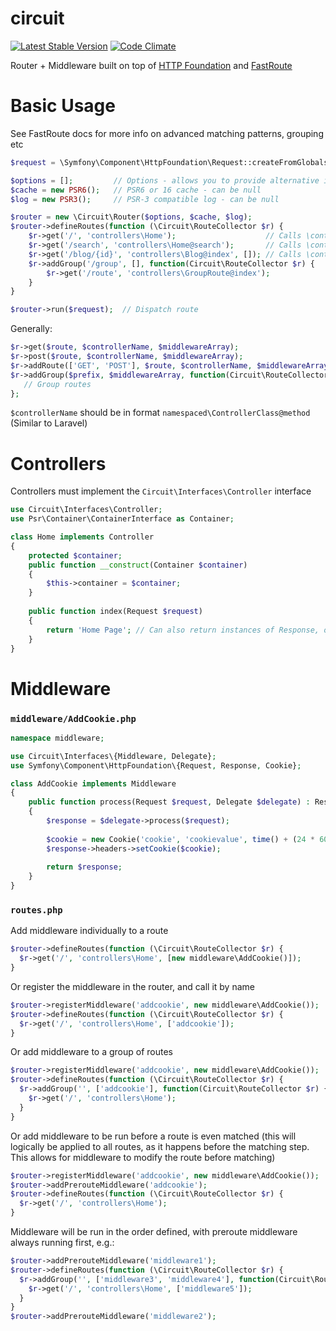 # circuit
[![Latest Stable Version](https://poser.pugx.org/brokencube/circuit/v/stable)](https://packagist.org/packages/brokencube/circuit)
[![Code Climate](https://codeclimate.com/github/brokencube/circuit/badges/gpa.svg)](https://codeclimate.com/github/brokencube/circuit) 

Router + Middleware built on top of [HTTP Foundation](https://github.com/symfony/http-foundation) and [FastRoute](https://github.com/nikic/FastRoute)

# Basic Usage
See FastRoute docs for more info on advanced matching patterns, grouping etc
```php
$request = \Symfony\Component\HttpFoundation\Request::createFromGlobals();  // From HTTP Foundation

$options = [];         // Options - allows you to provide alternative internals - see below
$cache = new PSR6();   // PSR6 or 16 cache - can be null
$log = new PSR3();     // PSR-3 compatible log - can be null

$router = new \Circuit\Router($options, $cache, $log);
$router->defineRoutes(function (\Circuit\RouteCollector $r) {
    $r->get('/', 'controllers\Home');                    // Calls \controllers\Home->index($request);
    $r->get('/search', 'controllers\Home@search');       // Calls \controllers\Home->search($request);
    $r->get('/blog/{id}', 'controllers\Blog@index', []); // Calls \controllers\Blog->index($request, $id);
    $r->addGroup('/group', [], function(Circuit\RouteCollector $r) {
        $r->get('/route', 'controllers\GroupRoute@index'); 
    }
}

$router->run($request);  // Dispatch route
```
Generally:
```php
$r->get($route, $controllerName, $middlewareArray);
$r->post($route, $controllerName, $middlewareArray);
$r->addRoute(['GET', 'POST'], $route, $controllerName, $middlewareArray);
$r->addGroup($prefix, $middlewareArray, function(Circuit\RouteCollector $r) {
   // Group routes
};
```
`$controllerName` should be in format `namespaced\ControllerClass@method`  (Similar to Laravel)

# Controllers
Controllers must implement the `Circuit\Interfaces\Controller` interface
```php
use Circuit\Interfaces\Controller;
use Psr\Container\ContainerInterface as Container;

class Home implements Controller
{
    protected $container;
    public function __construct(Container $container) 
    {
        $this->container = $container;
    }
    
    public function index(Request $request)
    {
        return 'Home Page'; // Can also return instances of Response, or an array (will be `json_encode`d);
    }
}
```

# Middleware
### `middleware/AddCookie.php`
```php
namespace middleware;

use Circuit\Interfaces\{Middleware, Delegate};
use Symfony\Component\HttpFoundation\{Request, Response, Cookie};

class AddCookie implements Middleware
{
    public function process(Request $request, Delegate $delegate) : Response
    {
        $response = $delegate->process($request);
        
        $cookie = new Cookie('cookie', 'cookievalue', time() + (24 * 60 * 60));
        $response->headers->setCookie($cookie);
        
        return $response;        
    }
}
```

### `routes.php`
Add middleware individually to a route
```php
$router->defineRoutes(function (\Circuit\RouteCollector $r) {
  $r->get('/', 'controllers\Home', [new middleware\AddCookie()]);  
}
```
Or register the middleware in the router, and call it by name
```php
$router->registerMiddleware('addcookie', new middleware\AddCookie());
$router->defineRoutes(function (\Circuit\RouteCollector $r) {
  $r->get('/', 'controllers\Home', ['addcookie']);
}
```
Or add middleware to a group of routes
```php
$router->registerMiddleware('addcookie', new middleware\AddCookie());
$router->defineRoutes(function (\Circuit\RouteCollector $r) {
  $r->addGroup('', ['addcookie'], function(Circuit\RouteCollector $r) {
    $r->get('/', 'controllers\Home');  
  }
}
```
Or add middleware to be run before a route is even matched (this will logically be applied to all routes, as it happens before the matching step. This allows for middleware to modify the route before matching)
```php
$router->registerMiddleware('addcookie', new middleware\AddCookie());
$router->addPrerouteMiddleware('addcookie');
$router->defineRoutes(function (\Circuit\RouteCollector $r) {
  $r->get('/', 'controllers\Home');  
}
```

Middleware will be run in the order defined, with preroute middleware always running first, e.g.:
```php
$router->addPrerouteMiddleware('middleware1');
$router->defineRoutes(function (\Circuit\RouteCollector $r) {
  $r->addGroup('', ['middleware3', 'middleware4'], function(Circuit\RouteCollector $r) {
    $r->get('/', 'controllers\Home', ['middleware5']);  
  }
}
$router->addPrerouteMiddleware('middleware2');
```


